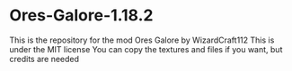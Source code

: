 # Ores-Galore-1.18.2
This is the repository for the mod Ores Galore by WizardCraft112
This is under the MIT license
You can copy the textures and files if you want, but credits are needed
